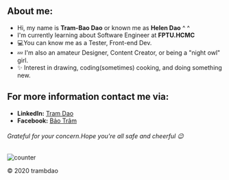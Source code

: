 ## About me:

- Hi, my name is **Tram-Bao Dao** or known me as **Helen Dao** ^ ^
- I'm currently learning about Software Engineer at **FPTU.HCMC**
- 💻You can know me as a Tester, Front-end Dev.
- 💤 I'm also an amateur Designer, Content Creator, or being a "night owl" girl.
- ✨ Interest in drawing, coding(sometimes) cooking, and doing something new.

## For more information contact me via: 	
  - **LinkedIn:** [Tram Dao](www.linkedin.com/in/helen-dao)
  - **Facebook:** [Bảo Trâm](https://www.facebook.com/bao.tram.1501/)

###### Grateful for your concern.Hope you're all safe and cheerful 😉 

![counter](https://enemo786q3svfle.m.pipedream.net)

&copy; 2020 trambdao

<!---
HelenDao1501/HelenDao1501 is a ✨ special ✨ repository because its `README.md` (this file) appears on your GitHub profile.
You can click the Preview link to take a look at your changes.
--->
